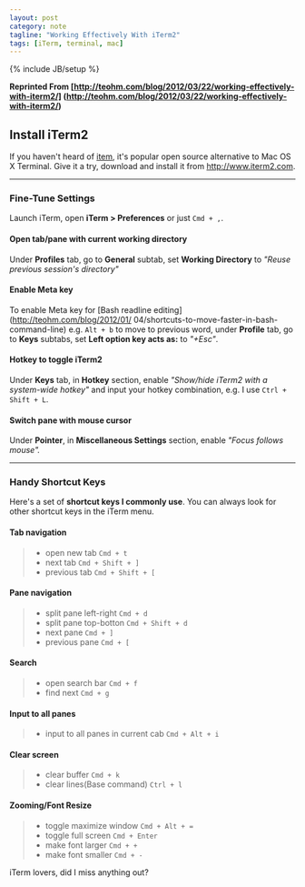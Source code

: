 ```yaml
---
layout: post
category: note
tagline: "Working Effectively With iTerm2"
tags: [iTerm, terminal, mac]
---
```

{% include JB/setup %}

**Reprinted From [http://teohm.com/blog/2012/03/22/working-effectively-with-iterm2/]
(http://teohm.com/blog/2012/03/22/working-effectively-with-iterm2/)**

## Install iTerm2

If you haven't heard of [item](http://www.iterm2.com/), it's popular open
source alternative to Mac OS X Terminal. Give it a try, download and install it
from http://www.iterm2.com.

- - - -

### Fine-Tune Settings

Launch iTerm, open **iTerm > Preferences** or just `Cmd + ,`.

#### Open tab/pane with current working directory

Under **Profiles** tab, go to **General** subtab, set **Working Directory** to
_"Reuse previous session's directory"_

#### Enable Meta key

To enable Meta key for [Bash readline editing](http://teohm.com/blog/2012/01/
04/shortcuts-to-move-faster-in-bash-command-line) e.g. `Alt + b` to move to
previous word, under **Profile** tab, go to **Keys** subtabs, set **Left option
key acts as:** to _"+Esc"_.

#### Hotkey to toggle iTerm2

Under **Keys** tab, in **Hotkey** section, enable _"Show/hide iTerm2 with a
system-wide hotkey"_ and input your hotkey combination, e.g. I use `Ctrl +
Shift + L`.

#### Switch pane with mouse cursor

Under **Pointer**, in **Miscellaneous Settings** section, enable _"Focus
follows mouse"._

- - - -

### Handy Shortcut Keys

Here's a set of **shortcut keys I commonly use**. You can always look for other
shortcut keys in the iTerm menu.

#### Tab navigation

>* open new tab `Cmd + t`
>* next tab `Cmd + Shift + ]`
>* previous tab `Cmd + Shift + [`

#### Pane navigation

>* split pane left-right `Cmd + d`
>* split pane top-botton `Cmd + Shift + d`
>* next pane `Cmd + ]`
>* previous pane `Cmd + [`

#### Search

>* open search bar `Cmd + f`
>* find next `Cmd + g`

#### Input to all panes

>* input to all panes in current cab `Cmd + Alt + i`

#### Clear screen

>* clear buffer `Cmd + k`
>* clear lines(Base command) `Ctrl + l`

#### Zooming/Font Resize

>* toggle maximize window `Cmd + Alt + =`
>* toggle full screen `Cmd + Enter`
>* make font larger `Cmd + +`
>* make font smaller `Cmd + -`

iTerm lovers, did I miss anything out?
